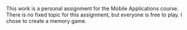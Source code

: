 This work is a personal assignment for the Mobile Applications course. There is no fixed topic for this assignment, but everyone is free to play. I chose to create a memory game.
